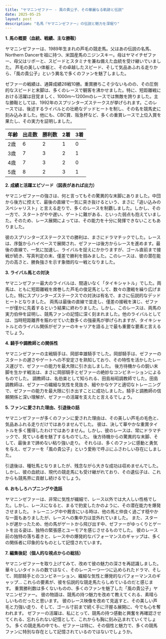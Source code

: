 ```yaml
---
title: "ヤマニンゼファー - 風の貴公子、その華麗なる軌跡と伝説"
date: 2025-05-25
layout: post
description: "名馬『ヤマニンゼファー』の伝説と魅力を深堀り"
---
```


**1. 馬の概要（血統、戦績、主な勝鞍）**

ヤマニンゼファーは、1989年生まれの芦毛の競走馬。父はあの伝説の名馬、Northern Dancerを祖に持つ、米国産馬のニジンスキー。母はヤマイチゼファー、母父はリボーと、スピードとスタミナを兼ね備えた血統を受け継いでいました。  芦毛の美しい体躯と、その卓越したスピード、そして気品あふれる走りから、「風の貴公子」という異名で多くのファンを魅了しました。

ゼファーの戦績は、通算成績28戦10勝。重賞勝ちこそ少ないものの、その圧倒的なスピードと末脚は、多くのレースで観客を沸かせました。特に、短距離戦における活躍は目覚ましく、1000m～1200mのレースでは無敵を誇りました。主な勝鞍としては、1992年のスプリンターズステークスが挙げられます。このレースでは、後述するライバルとの壮絶なデッドヒートを制し、その名を競馬史に刻み込みました。他にも、CBC賞、阪急杯など、多くの重賞レースで上位入賞を果たし、その実力を証明しました。

| 年齢 | 出走数 | 勝利数 | 2着 | 3着 |
|---|---|---|---|---|
| 2歳 | 6 | 2 | 1 | 0 |
| 3歳 | 7 | 3 | 2 | 1 |
| 4歳 | 7 | 3 | 2 | 0 |
| 5歳 | 8 | 2 | 3 | 1 |


**2. 成績と活躍エピソード（図表があれば出力）**

ヤマニンゼファーの強さは、何と言ってもその驚異的な末脚にありました。中団から後方に控えて、最後の直線で一気に突き抜けるという、まさに「追い込みのスペシャリスト」と言える走りで、多くのレースを制覇しました。しかし、その一方で、スタートがやや遅い、ゲートに難がある、といった弱点も抱えていました。そのため、レース展開によっては、その能力を十分に発揮できないこともありました。


彼のスプリンターズステークスでの勝利は、まさにドラマチックでした。レースは、序盤からハイペースで展開され、ゼファーは後方からレースを進めます。最後の直線で、一気に加速し、ライバルを捉えにかかりますが、ゴール直前まで接戦が続き、写真判定の末、僅差で勝利を掴みました。このレースは、彼の潜在能力の高さと、勝負強さを示す象徴的な一戦となりました。


**3. ライバル馬との対決**

ヤマニンゼファー最大のライバルは、間違いなく「タイキシャトル」でした。両馬は、ともに短距離戦を席巻した芦毛の俊足馬として、数々の激戦を繰り広げました。特にスプリンターズステークスでの対決は有名で、まさに伝説的なデッドヒートとなりました。  両馬は最後の直線で並走し、僅差の接戦を演じ、ゼファーが僅かに先着するという結果に終わりました。しかし、このレースは、両馬の実力伯仲を証明し、競馬ファンの記憶に深く刻まれました。他のライバルとしては、当時短距離界を賑わせていた数多くの強豪馬が挙げられますが、タイキシャトルとのライバル関係がゼファーのキャリアを語る上で最も重要な要素と言えるでしょう。


**4. 騎手や調教師との関係性**

ヤマニンゼファーの主戦騎手は、岡部幸雄騎手でした。岡部騎手は、ゼファーのスタートの遅さやゲートへの不安定さを熟知しており、その特性を活かしたレース運びで、ゼファーの能力を最大限に引き出しました。  後方待機からの鋭い末脚を生かす戦法は、まさに岡部騎手とゼファーの絶妙なコンビネーションによるものでした。  調教師は、名伯楽として知られる、田島裕昭調教師でした。田島調教師は、ゼファーの繊細な気性を見抜き、細やかなケアと適切なトレーニングで、ゼファーの能力を最大限に引き出すことに成功しました。騎手と調教師の信頼関係と深い理解が、ゼファーの活躍を支えたと言えるでしょう。


**5. ファンに愛された理由、引退後の話**

ヤマニンゼファーが多くのファンに愛された理由は、その美しい芦毛の毛色と、気品あふれる走りだけではありませんでした。  彼は、決して華やかな重賞タイトルを多く獲得したわけではありません。しかし、彼のレースは、常にドラマチックで、見ている者を魅了するものでした。  後方待機からの驚異的な末脚、そして、最後まで諦めない粘り強い走り。  それらは、多くのファンに感動と勇気を与え、ゼファーを「風の貴公子」という愛称で呼ぶにふさわしい存在にしました。

引退後は、種牡馬となりましたが、残念ながら大きな成功は収めませんでした。しかし、彼の血統は、現代の競走馬にも受け継がれており、その遺伝子は、これからも競馬界に貢献し続けるでしょう。


**6. おもしろハプニングや逸話**

ヤマニンゼファーは、非常に気性が繊細で、レース以外では大人しい性格でした。しかし、レースになると、まるで豹変したかのように、その潜在能力を爆発させました。  トレーニング中や厩舎にいる時は、他の馬と仲良く過ごす穏やかな一面もありましたが、レースへの集中力は並外れていました。  また、スタートが遅かったため、他の馬がゲートから飛び出す中、ゼファーがゆっくりとゲートを出る姿は、独特の緊張感とユーモアを感じさせるものでした。  彼のレース前の独特の落ち着きと、レース中の爆発的なパフォーマンスのギャップは、多くの関係者に印象的なものとして記憶されています。


**7. 編集後記（個人的な視点からの総括）**

ヤマニンゼファーを取り上げてみて、改めて彼の魅力の深さを再認識しました。  華々しいタイトルの数ではなく、そのレース一つ一つに込められたドラマ、そして、岡部騎手とのコンビネーション、繊細な気性と爆発的なパフォーマンスのギャップ…  これらの要素が、彼を伝説的な競走馬たらしめているのだと感じます。  重賞勝利数は多くないものの、多くのファンを魅了した「風の貴公子」ヤマニンゼファー。  彼の物語は、競馬の持つ魅力を改めて教えてくれる、素晴らしいものだったと思います。  彼のレース映像を改めて見返すと、その美しい芦毛と力強い走り、そして、ゴール寸前まで続く手に汗握る展開に、今でも心を奪われます。  ゼファーの活躍は、私にとって、競馬の持つ感動と興奮を再確認させてくれる、忘れられない記憶として、これからも胸に刻み込まれていくでしょう。  多くの競走馬の中でも、ゼファーは特に、その個性と魅力で、多くの競馬ファンに特別な存在として記憶されているのではないでしょうか。
